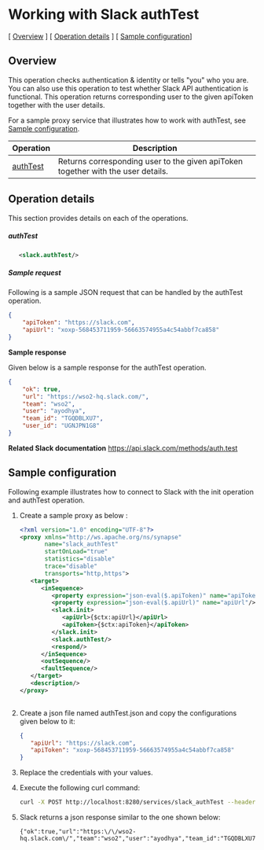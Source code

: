 # Working with Slack authTest

[ [Overview](#overview) ]  [ [Operation details](#operation-details) ]  [ [Sample configuration](#sample-configuration)]


## Overview


This operation checks authentication & identity or tells "you" who you are. You can also use this operation to test whether Slack API authentication is functional. This operation returns corresponding user to the given apiToken together with the user details.

For a sample proxy service that illustrates how to work with authTest, see [Sample configuration](#sample-configuration).

 Operation | Description |
| ------------- |-------------|
| [authTest](#authTest) | Returns corresponding user to the given apiToken together with the user details. |


## Operation details
This section provides details on each of the operations.

##### authTest

```xml
   <slack.authTest/>
```

##### Sample request

Following is a sample JSON request that can be handled by the authTest operation.
```json
{
    "apiToken": "https://slack.com",
    "apiUrl": "xoxp-568453711959-56663574955a4c54abbf7ca858"
}
```
**Sample response**

Given below is a sample response for the authTest operation.

```json
{
    "ok": true,
    "url": "https://wso2-hq.slack.com/",
    "team": "wso2",
    "user": "ayodhya",
    "team_id": "TGQDBLXU7",
    "user_id": "UGNJPN1G8"
}
```

**Related Slack documentation**
https://api.slack.com/methods/auth.test

## Sample configuration

Following example illustrates how to connect to Slack  with the init operation and authTest operation.

1. Create a sample proxy as below :

   ```xml
   <?xml version="1.0" encoding="UTF-8"?>
   <proxy xmlns="http://ws.apache.org/ns/synapse"
          name="slack_authTest"
          startOnLoad="true"
          statistics="disable"
          trace="disable"
          transports="http,https">
      <target>
         <inSequence>
            <property expression="json-eval($.apiToken)" name="apiToken"/>
            <property expression="json-eval($.apiUrl)" name="apiUrl"/>
            <slack.init>
               <apiUrl>{$ctx:apiUrl}</apiUrl>
               <apiToken>{$ctx:apiToken}</apiToken>
            </slack.init>
            <slack.authTest/>
            <respond/>
         </inSequence>
         <outSequence/>
         <faultSequence/>
      </target>
      <description/>
   </proxy>
       
   ```
2. Create a json file named authTest.json and copy the configurations given below to it:
 
     ```json
     {
        "apiUrl": "https://slack.com",
        "apiToken": "xoxp-568453711959-56663574955a4c54abbf7ca858"
     }
     ```
     
3. Replace the credentials with your values. 
 
4. Execute the following curl command:
    ```bash   
    curl -X POST http://localhost:8280/services/slack_authTest --header 'Content-Type: application/json' -d @authTest.json
    ``` 
                 
5. Slack returns a json response similar to the one shown below:
 
      ``````
    {"ok":true,"url":"https:\/\/wso2-hq.slack.com\/","team":"wso2","user":"ayodhya","team_id":"TGQDBLXU7","user_id":"UGNJPN1G8"}
